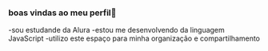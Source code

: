### boas vindas ao meu perfil👋

-sou estudande da Alura
-estou me desenvolvendo da linguagem JavaScript
-utilizo este espaço para minha organização e compartilhamento


